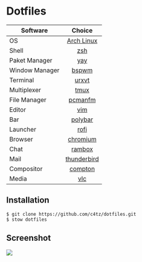 # Dotfiles

| Software | Choice
| ------------- |:-------------:
| OS | [Arch Linux](https://www.archlinux.org/)
| Shell | [zsh](https://wiki.archlinux.org/index.php/zsh)
| Paket Manager | [yay](https://github.com/Jguer/yay)
| Window Manager | [bspwm](https://wiki.archlinux.org/index.php/bspwm)
| Terminal      | [urxvt](https://wiki.archlinux.org/index.php/Rxvt-unicode)
| Multiplexer      | [tmux](https://wiki.archlinux.org/index.php/tmux)
| File Manager | [pcmanfm](https://wiki.archlinux.org/index.php/PCManFM)
| Editor      | [vim](https://wiki.archlinux.org/index.php/vim)
| Bar | [polybar](https://github.com/jaagr/polybar)
| Launcher | [rofi](https://wiki.archlinux.org/index.php/rofi)
| Browser | [chromium](https://wiki.archlinux.org/index.php/chromium)
| Chat | [rambox](https://github.com/ramboxapp/community-edition)
| Mail | [thunderbird](https://wiki.archlinux.org/index.php/thunderbird)
| Compositor | [compton](https://wiki.archlinux.org/index.php/compton)
| Media | [vlc](https://wiki.archlinux.org/index.php/VLC_media_player)

## Installation

```shell
$ git clone https://github.com/c4tz/dotfiles.git
$ stow dotfiles
```

## Screenshot

![](https://raw.github.com/c4tz/dotfiles/master/screenshot.png)
